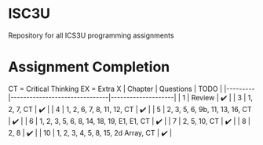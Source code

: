 # ISC3U
Repository for all ICS3U programming assignments
# Assignment Completion
CT = Critical Thinking
EX = Extra X
| Chapter | Questions                     | TODO               |
|---------|-------------------------------|--------------------|
| 1       |             Review            | :heavy_check_mark: |
| 3       |           1, 2, 7, CT           | :heavy_check_mark: |
| 4       |       1, 2, 6, 7, 8, 11, 12, CT      | :heavy_check_mark: |
| 5       |     2, 3, 5, 6, 9b, 11, 13, 16, CT    | :heavy_check_mark: |
| 6       | 1, 2, 3, 5, 6, 8, 14, 18, 19, E1, E1, CT | :heavy_check_mark: |
| 7       |           2, 5, 10, CT           | :heavy_check_mark: |
| 8       |              2, 8              | :heavy_check_mark: |
| 10      |   1, 2, 3, 4, 5, 8, 15, 2d Array, CT  | :heavy_check_mark: |
